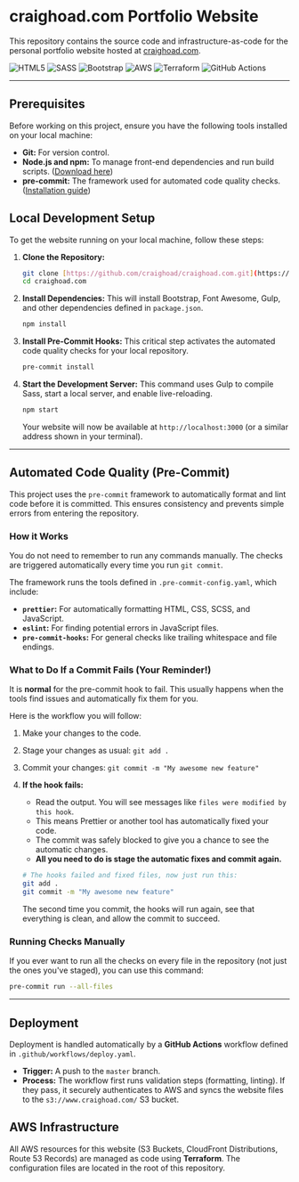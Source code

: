 # craighoad.com Portfolio Website

This repository contains the source code and infrastructure-as-code for the personal portfolio website hosted at [craighoad.com](https://www.craighoad.com).

![HTML5](https://img.shields.io/badge/html5-%23E34F26.svg?style=for-the-badge&logo=html5&logoColor=white)
![SASS](https://img.shields.io/badge/Sass-%23CC6699.svg?style=for-the-badge&logo=sass&logoColor=white)
![Bootstrap](https://img.shields.io/badge/bootstrap-%23563D7C.svg?style=for-the-badge&logo=bootstrap&logoColor=white)
![AWS](https://img.shields.io/badge/AWS-%23FF9900.svg?style=for-the-badge&logo=amazon-aws&logoColor=white)
![Terraform](https://img.shields.io/badge/terraform-%235835CC.svg?style=for-the-badge&logo=terraform&logoColor=white)
![GitHub Actions](https://img.shields.io/badge/github%20actions-%232671E5.svg?style=for-the-badge&logo=githubactions&logoColor=white)

---

## Prerequisites

Before working on this project, ensure you have the following tools installed on your local machine:

- **Git:** For version control.
- **Node.js and npm:** To manage front-end dependencies and run build scripts. ([Download here](https://nodejs.org/))
- **pre-commit:** The framework used for automated code quality checks. ([Installation guide](https://pre-commit.com/#install))

## Local Development Setup

To get the website running on your local machine, follow these steps:

1.  **Clone the Repository:**
    ```bash
    git clone [https://github.com/craighoad/craighoad.com.git](https://github.com/craighoad/craighoad.com.git)
    cd craighoad.com
    ```

2.  **Install Dependencies:**
    This will install Bootstrap, Font Awesome, Gulp, and other dependencies defined in `package.json`.
    ```bash
    npm install
    ```

3.  **Install Pre-Commit Hooks:**
    This critical step activates the automated code quality checks for your local repository.
    ```bash
    pre-commit install
    ```

4.  **Start the Development Server:**
    This command uses Gulp to compile Sass, start a local server, and enable live-reloading.
    ```bash
    npm start
    ```
    Your website will now be available at `http://localhost:3000` (or a similar address shown in your terminal).

---

## Automated Code Quality (Pre-Commit)

This project uses the `pre-commit` framework to automatically format and lint code before it is committed. This ensures consistency and prevents simple errors from entering the repository.

### How it Works

You do not need to remember to run any commands manually. The checks are triggered automatically every time you run `git commit`.

The framework runs the tools defined in `.pre-commit-config.yaml`, which include:
- **`prettier`:** For automatically formatting HTML, CSS, SCSS, and JavaScript.
- **`eslint`:** For finding potential errors in JavaScript files.
- **`pre-commit-hooks`:** For general checks like trailing whitespace and file endings.

### What to Do If a Commit Fails (Your Reminder!)

It is **normal** for the pre-commit hook to fail. This usually happens when the tools find issues and automatically fix them for you.

Here is the workflow you will follow:

1.  Make your changes to the code.
2.  Stage your changes as usual: `git add .`
3.  Commit your changes: `git commit -m "My awesome new feature"`

4.  **If the hook fails:**
    - Read the output. You will see messages like `files were modified by this hook`.
    - This means Prettier or another tool has automatically fixed your code.
    - The commit was safely blocked to give you a chance to see the automatic changes.
    - **All you need to do is stage the automatic fixes and commit again.**

    ```bash
    # The hooks failed and fixed files, now just run this:
    git add .
    git commit -m "My awesome new feature"
    ```
    The second time you commit, the hooks will run again, see that everything is clean, and allow the commit to succeed.

### Running Checks Manually

If you ever want to run all the checks on every file in the repository (not just the ones you've staged), you can use this command:
```bash
pre-commit run --all-files
```

---

## Deployment

Deployment is handled automatically by a **GitHub Actions** workflow defined in `.github/workflows/deploy.yaml`.

-   **Trigger:** A push to the `master` branch.
-   **Process:** The workflow first runs validation steps (formatting, linting). If they pass, it securely authenticates to AWS and syncs the website files to the `s3://www.craighoad.com/` S3 bucket.

## AWS Infrastructure

All AWS resources for this website (S3 Buckets, CloudFront Distributions, Route 53 Records) are managed as code using **Terraform**. The configuration files are located in the root of this repository.

